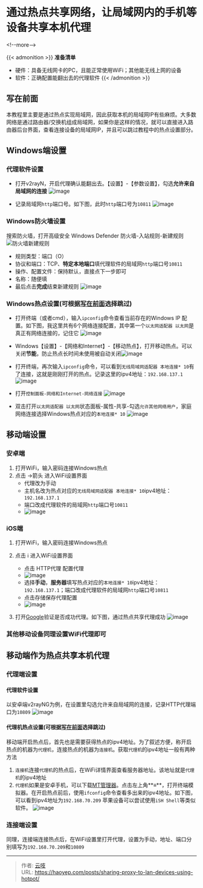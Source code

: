 # 通过热点共享网络，让局域网内的手机等设备共享本机代理


&lt;!--more--&gt;

{{&lt; admonition &gt;}}
**准备清单**
- 硬件：具备无线网卡的PC，且能正常使用WiFi；其他能无线上网的设备
- 软件：正确配置能翻出去的代理软件
{{&lt; /admonition &gt;}}

## 写在前面
本教程里主要是通过热点实现局域网，因此获取本机的局域网IP有些麻烦。大多数网络是通过路由器/交换机组成局域网，如果你是这样的情况，就可以直接进入路由器后台界面，查看连接设备的局域网IP，并且可以跳过教程中的热点设置部分。

## Windows端设置
### 代理软件设置
- 打开v2rayN，开启代理确认能翻出去。【设置】-【参数设置】，勾选**允许来自局域网的连接**
![image](https://cdn.haoyep.com/gh/leegical/Blog_img/md_img202211051935143.png)

- 记录局域网`http`端口号。如下图，此时`http`端口号为`10811`
![image](https://cdn.haoyep.com/gh/leegical/Blog_img/md_img202211051937142.png)

### Windows防火墙设置
搜索防火墙，打开高级安全 Windows Defender 防火墙-入站规则-新建规则
![防火墙新建规则](https://cdn.haoyep.com/gh/leegical/Blog_img/md_img202211052032704.png)

- 规则类型：端口（O）
- 协议和端口：TCP、**特定本地端口**填代理软件的局域网`http`端口号`10811`
- 操作、配置文件：保持默认，直接点下一步即可
- 名称：随便填
- 最后点击**完成**结束新建规则
![image](https://cdn.haoyep.com/gh/leegical/Blog_img/md_img202211052039738.png)

### Windows热点设置(可根据[写在前面](#写在前面)选择跳过)
- 打开终端（或者cmd），输入`ipconfig`命令查看当前存在的Windows IP 配置。如下图，我这里共有6个网络连接配置，其中第一个`以太网适配器 以太网`是真正有网络连接的，记住它
![image](https://cdn.haoyep.com/gh/leegical/Blog_img/md_img202211051941715.png)

- Windows【设置】-【网络和Internet】-【移动热点】，打开移动热点。可以关闭**节能**，防止热点长时间未使用被自动关闭![image](https://cdn.haoyep.com/gh/leegical/Blog_img/md_img202211052120859.png)


- 打开终端，再次输入`ipconfig`命令，可以看到`无线局域网适配器 本地连接* 10`有了连接，这就是刚刚打开的热点。记录这里的ipv4地址：`192.168.137.1`
![image](https://cdn.haoyep.com/gh/leegical/Blog_img/md_img202211051946412.png)

- 打开`控制面板-网络和Internet-网络连接`
![image](https://cdn.haoyep.com/gh/leegical/Blog_img/md_img202211051950577.png)

- 双击打开`以太网适配器 以太网`状态面板-属性-共享-勾选`允许其他网络用户`，家庭网络连接选择Windows热点对应的`本地连接* 10`
![image](https://cdn.haoyep.com/gh/leegical/Blog_img/md_img202211052036922.png)

## 移动端设置
### 安卓端
1. 打开WiFi，输入密码连接Windows热点
2. 点击 →箭头 进入WiFi设置界面
	- 代理改为手动
	- 主机名改为热点对应的`无线局域网适配器 本地连接* 10`ipv4地址：`192.168.137.1`
	- 端口改成代理软件的局域网`http`端口号`10811`
	- ![image](https://cdn.haoyep.com/gh/leegical/Blog_img/md_img202211052048062.png)

### iOS端
1. 打开WiFi，输入密码连接Windows热点
2. 点击 ℹ️ 进入WiFi设置界面
	- 点击  HTTP代理 配置代理
	- ![image](https://cdn.haoyep.com/gh/leegical/Blog_img/md_img202211052059804.png)
	- 选择**手动**，**服务器**填写热点对应的`本地连接* 10`ipv4地址：`192.168.137.1`；端口改成代理软件的局域网`http`端口号`10811`
	- 点击存储保存代理配置
	- ![image](https://cdn.haoyep.com/gh/leegical/Blog_img/md_img202211052101304.png)

3. 打开[Google](https://www.google.com/)验证是否成功代理。如下图，通过热点共享代理成功
![image](https://cdn.haoyep.com/gh/leegical/Blog_img/md_img202211052104630.png)

### 其他移动设备同理设置WiFi代理即可

## 移动端作为热点共享本机代理
### 代理端设置
#### 代理软件设置
以安卓端v2rayNG为例，在设置里勾选允许来自局域网的连接，记录HTTP代理端口为`10809`
	![image](https://cdn.haoyep.com/gh/leegical/Blog_img/md_img202211052142548.png)

#### 代理机热点设置(可根据[写在前面](#写在前面)选择跳过)
移动端开启热点后，首先也是需要获得热点的ipv4地址。为了叙述方便，称开启热点的机器为`代理机`，连接热点的机器为`连接机`。获取`代理机`的ipv4地址一般有两种方法
1. `连接机`连接`代理机`的热点后，在WiFi详情界面查看服务器地址。该地址就是`代理机`的ipv4地址
2. `代理机`如果是安卓手机，可以下载[MT管理器](https://www.coolapk.com/apk/bin.mt.plus)。点击左上角**≡**，打开终端模拟器。在开启热点前后，使用`ifconfig`命令查看多出来的ipv4地址。如下图，可以看到ipv4地址为`192.168.70.209`
	苹果设备可以尝试使用`iSH Shell`等类似软件。
![image](https://cdn.haoyep.com/gh/leegical/Blog_img/md_img202211052145229.png)

### 连接端设置
同理，连接端连接热点后，在WiFi设置里打开代理，设置为手动，地址、端口分别填写为`192.168.70.209`和`10809`

---

> 作者: [云吱](https://haoyep.com/)  
> URL: https://haoyep.com/posts/sharing-proxy-to-lan-devices-using-hotpot/  

